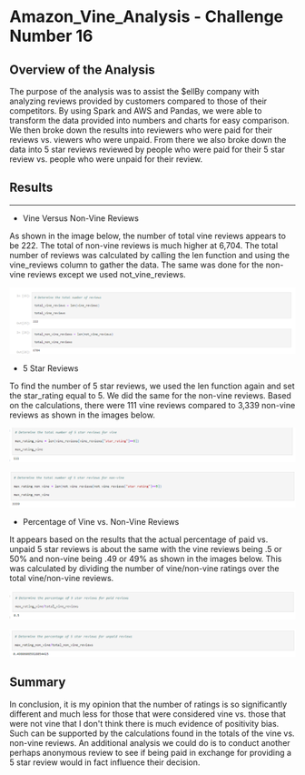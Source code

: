 # Amazon_Vine_Analysis - Challenge Number 16 

## Overview of the Analysis

The purpose of the analysis was to assist the $ellBy company with analyzing reviews provided by customers compared to those of their competitors.  By using Spark and AWS and Pandas, we were able to transform the data provided into numbers and charts for easy comparison.  We then broke down the results into reviewers who were paid for their reviews vs. viewers who were unpaid.  From there we also broke down the data into 5 star reviews reviewed by people who were paid for their 5 star review vs. people who were unpaid for their review.  

## Results

*** 

* Vine Versus Non-Vine Reviews

As shown in the image below, the number of total vine reviews appears to be 222.  The total of non-vine reviews is much higher at 6,704.  The total number of reviews was calculated by calling the len function and using the vine_reviews column to gather the data.  The same was done for the non-vine reviews except we used not_vine_reviews. 

![vine_vs_non-vine_reviews.png](vine_vs_non-vine_reviews.png)

* 5 Star Reviews 

To find the number of 5 star reviews, we used the len function again and set the star_rating equal to 5.  We did the same for the non-vine reviews.  Based on the calculations, there were 111 vine reviews compared to 3,339 non-vine reviews as shown in the images below.  

![vine_5_star_reviews.png](vine_5_star_reviews.png)

![5_star_reviews_non-vine.png](5_star_reviews_non-vine.png)

* Percentage of Vine vs. Non-Vine Reviews 

It appears based on the results that the actual percentage of paid vs. unpaid 5 star reviews is about the same with the vine reviews being .5 or 50% and non-vine being .49 or 49% as shown in the images below.  This was calculated by dividing the number of vine/non-vine ratings over the total vine/non-vine reviews. 

![percentage_5_star_vine.png](percentage_5_star_vine.png)

![percentage_5_star_non-vine.png](percentage_5_star_non-vine.png)

## Summary

In conclusion, it is my opinion that the number of ratings is so significantly different and much less for those that were considered vine vs. those that were not vine that I don't think there is much evidence of positivity bias.  Such can be supported by the calculations found in the totals of the vine vs. non-vine reviews.  An additional analysis we could do is to conduct another perhaps anonymous review to see if being paid in exchange for providing a 5 star review would in fact influence their decision.  

